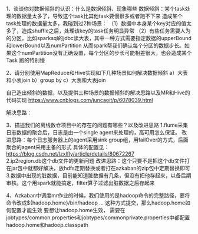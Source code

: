 1、谈谈你对数据倾斜的认识：什么是数据倾斜、现象哪些
数据倾斜：某个task处理的数据量太多了，导致这个task比其他task要慢很多或者跑不下来
造成某个task处理的数据量太多，我碰到过2种场景：
（1）数据中本身某个key对应的值太多了，造成shuffle之后，处理该key的task任务明显异常
（2）有些任务需要人为的分区，比如sparksql的jdbc读大表，其中一种方式需要指定数据的upperBound和lowerBound以及numPartition
从而spark帮我们确认每个分区的数据步长。如果这个numPartition没有正确设置，每个分区的步长可能相差很大，也会造成某个Task
跑的特别慢


2、请分别使用MapReduce和Hive实现如下几种场景如何解决数据倾斜
a）大表和小表join
b）group by
c）大表和大表join

自己造出倾斜的数据，以及提供三种场景的数据倾斜的解决思路以及MR和Hive的代码实现
https://www.cnblogs.com/juncaoit/p/6078039.html

解决思路：

3、描述我们的离线数仓项目中的存在的问题有哪些？以及改进思路
1.flume采集日志数据的聚合后，日志是由一个single agent来处理的，高可用怎么保证。
改进思路：每个日志服务器上的agent采用sink group组，用failOver的方式，后面聚合的agent采用主备的形式
具体的配置见：https://blog.csdn.net/lzxlfly/article/details/80672267                                               
2.ip2region.db这个db文件的更新问题
改进思路：这个只要不是把这个db文件打在jar包中就都好解决，放hdfs定期替换或者打在azkaban的zip包中定期替换即可
3.数据中出现的脏数据，目前能知道脏数据有几条，但没有把他存起来，以备后期审核。这个用spark就能搞定，filter算子过滤出脏数据之后存起来


4、Azkaban中调度mr作业的时候，我们使用的是hadoop命令的完整路径，要将命令改成${hadoop.home}/bin/hadoop ... 这种方式提交，那么hadoop.home如何配置才能生效
要想让hadoop.home生效，
需要在jobtypes/common.properties和jobtypes/commonprivate.properties中都配置hadoop.home和hadoop.classpath
